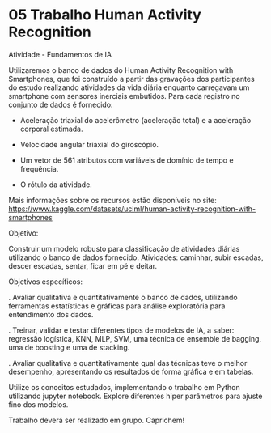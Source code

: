 # 05 Trabalho Human Activity Recognition

Atividade - Fundamentos de IA



Utilizaremos o banco de dados do Human Activity Recognition with Smartphones,
que foi construído a partir das gravações dos participantes do estudo realizando
atividades da vida diária enquanto carregavam um smartphone com sensores
inerciais embutidos. Para cada registro no conjunto de dados é fornecido:



- Aceleração triaxial do acelerômetro (aceleração total) e a aceleração
corporal estimada.

- Velocidade angular triaxial do giroscópio.

- Um vetor de 561 atributos com variáveis de domínio de tempo e frequência.

- O rótulo da atividade.



Mais informações sobre os recursos estão disponíveis no site: 
https://www.kaggle.com/datasets/uciml/human-activity-recognition-with-smartphones



Objetivo:


Construir um modelo robusto para classificação de
atividades diárias utilizando o banco de dados fornecido. Atividades: caminhar,
subir escadas, descer escadas, sentar, ficar em pé e deitar.



Objetivos específicos:

. Avaliar qualitativa e quantitativamente o banco de dados, utilizando
ferramentas estatísticas e gráficas para análise exploratória para entendimento
dos dados.

. Treinar, validar e testar diferentes tipos de modelos de IA, a saber:
regressão logística, KNN, MLP, SVM, uma técnica de ensemble de bagging, uma de
boosting e uma de stacking.

. Avaliar qualitativa e quantitativamente qual das técnicas teve o melhor
desempenho, apresentando os resultados de forma gráfica e em tabelas.



Utilize os conceitos estudados, implementando o trabalho em Python utilizando
jupyter notebook. Explore diferentes hiper parâmetros para ajuste fino dos
modelos.


Trabalho deverá ser realizado em grupo. Caprichem!